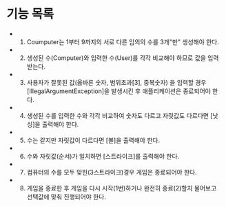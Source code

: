 # 기능 목록
- 1. Coumputer는 1부터 9까지의 서로 다른 임의의 수를 3개"만" 생성해야 한다.
- 2. 생성된 수(Computer)와 입력한 수(User)를 각각 비교해야 하므로 값을 입력받는다.
- 3. 사용자가 잘못된 값(옳바른 숫자, 범위초과[3], 중복숫자) 을 입력할 경우 [IllegalArgumentException]을 발생시킨 후 애플리케이션은 종료되어야 한다.
- 4. 생성된 수를 입력한 수와 각각 비교하여 숫자도 다르고 자릿값도 다르다면 [낫싱]을 출력해야 한다.
- 5. 수는 같지만 자릿값이 다르다면 [볼]을 출력해야 한다.
- 6. 수와 자릿값(순서)가 일치하면 [스트라이크]를 출력해야 한다.
- 7. 컴퓨터의 수를 모두 맞힌(3스트라이크)경우 게임은 종료되어야 한다.
- 8. 게임을 종료한 후 게임을 다시 시작(1번)하거나 완전히 종료(2)할지 물어보고 선택값에 맞춰 진행되어야 한다.